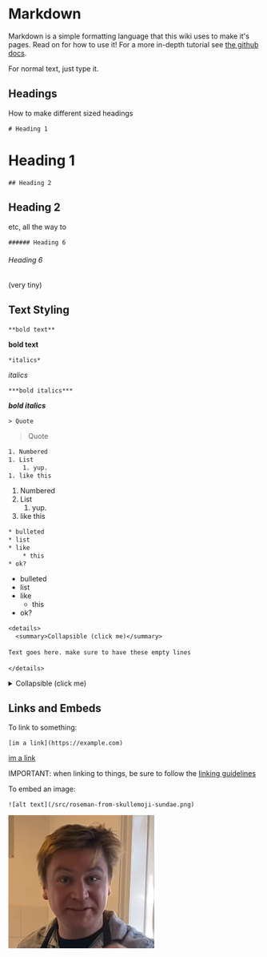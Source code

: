 # Markdown
Markdown is a simple formatting language that this wiki uses to make it's pages. Read on for how to use it! For a more in-depth tutorial see [the github docs](https://docs.github.com/en/get-started/writing-on-github/getting-started-with-writing-and-formatting-on-github/basic-writing-and-formatting-syntax).

For normal text, just type it.

## Headings

How to make different sized headings

```
# Heading 1
```

# Heading 1

```
## Heading 2
```

## Heading 2

etc, all the way to

```
###### Heading 6
```

###### Heading 6
(very tiny)

## Text Styling

```
**bold text**
```

**bold text**

```
*italics*
```

*italics*

```
***bold italics***
```

***bold italics***

```
> Quote
```

> Quote

```
1. Numbered
1. List
    1. yup.
1. like this
```

1. Numbered
1. List
    1. yup.
1. like this

```
* bulleted
* list
* like
    * this
* ok?
```

* bulleted
* list
* like
    * this
* ok?

```
<details>
  <summary>Collapsible (click me)</summary>

Text goes here. make sure to have these empty lines

</details>
```

<details>
  <summary>Collapsible (click me)</summary>

Text goes here. make sure to have these empty lines

</details>

## Links and Embeds

To link to something:

```
[im a link](https://example.com)
```

[im a link](https://example.com)

IMPORTANT: when linking to things, be sure to follow the [linking guidelines](guidelines#linking-to-other-pages)

To embed an image:

```
![alt text](/src/roseman-from-skullemoji-sundae.png)
```

![alt text](/src/roseman-from-skullemoji-sundae.png)


